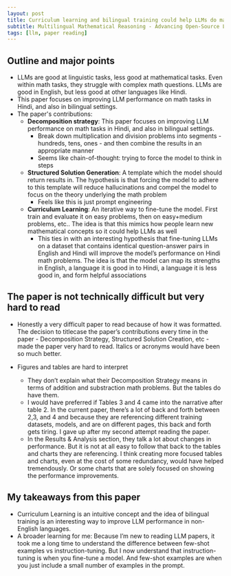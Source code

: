 ```yaml
---
layout: post
title: Curriculum learning and bilingual training could help LLMs do math in Hindi
subtitle: Multilingual Mathematical Reasoning - Advancing Open-Source LLMs in Hindi and English by Anand et. al.
tags: [llm, paper reading]
---
```


## Outline and major points
* LLMs are good at linguistic tasks, less good at mathematical tasks. Even within math tasks, they struggle with complex math questions. LLMs are good in English, but less good at other languages like Hindi.
* This paper focuses on improving LLM performance on math tasks in Hindi, and also in bilingual settings.
* The paper's contributions:
    - **Decomposition strategy**: This paper focuses on improving LLM performance on math tasks in Hindi, and also in bilingual settings.
        - Break down multiplication and division problems into segments - hundreds, tens, ones - and then combine the results in an appropriate manner
        - Seems like chain-of-thought: trying to force the model to think in steps
    - **Structured Solution Generation**: A template which the model should return results in. The hypothesis is that forcing the model to adhere to this template will reduce hallucinations and compel the model to focus on the theory underlying the math problem
        - Feels like this is just prompt engineering
    - **Curriculum Learning**: An iterative way to fine-tune the model. First train and evaluate it on easy problems, then on easy+medium problems, etc.. The idea is that this mimics how people learn new mathematical concepts so it could help LLMs as well
        - This ties in with an interesting hypothesis that fine-tuning LLMs on a dataset that contains identical question-answer pairs in English and Hindi will improve the model’s performance on Hindi math problems. The idea is that the model can map its strengths in English, a language it is good in to Hindi, a language it is less good in, and form helpful associations

## The paper is not technically difficult but very hard to read

* Honestly a very difficult paper to read because of how it was formatted. The decision to titlecase the paper’s contributions every time in the paper - Decomposition Strategy, Structured Solution Creation,  etc - made the paper very hard to read. Italics or acronyms would have been so much better.

* Figures and tables are hard to interpret
    - They don’t explain what their Decomposition Strategy means in terms of addition and substraction math problems. But the tables do have them.
    - I would have preferred if Tables 3 and 4 came into the narrative after table 2. In the current paper, there’s a lot of back and forth between 2,3, and 4 and because they are referencing different training datasets, models, and are on different pages, this back and forth gets tiring. I gave up after my second attempt reading the paper.
    - In the Results & Analysis section, they talk a lot about changes in performance. But it is not at all easy to follow that back to the tables and charts they are referencing. I think creating more focused tables and charts, even at the cost of some redundancy, would have helped tremendously. Or some charts that are solely focused on showing the performance improvements.

## My takeaways from this paper

* Curriculum Learning is an intuitive concept and the idea of bilingual training is an interesting way to improve LLM performance in non-English languages.
* A broader learning for me: Because I’m new to reading LLM papers, it took me a long time to understand the difference between few-shot examples vs instruction-tuning. But I now understand that instruction-tuning is when you fine-tune a model. And few-shot examples are when you just include a small number of examples in the prompt.